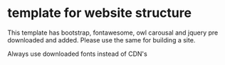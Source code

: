 # template for website structure

This template has bootstrap, fontawesome, owl carousal and jquery pre downloaded and added. Please use the same for building a site.

Always use downloaded fonts instead of CDN's